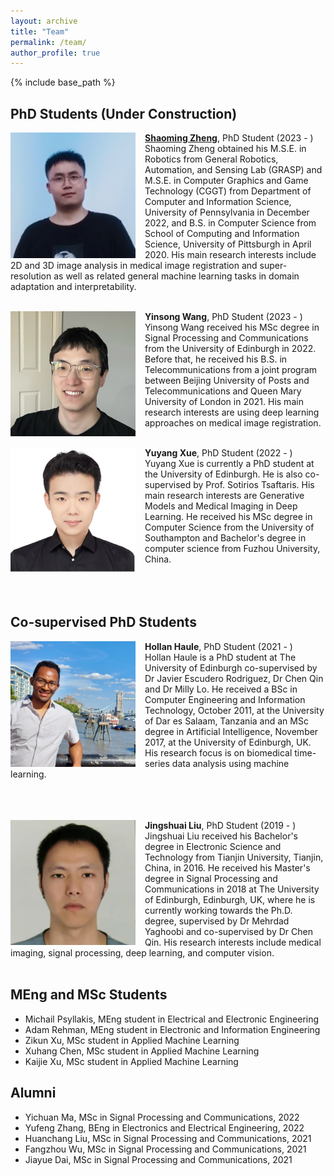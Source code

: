 ```yaml
---
layout: archive
title: "Team"
permalink: /team/
author_profile: true
---
```


{% include base_path %}

PhD Students (Under Construction)
------
<img align="left" width="200" src="/images/Shaoming.jpg" style="margin-right: 15px" /> 

**[Shaoming Zheng](https://eurekazheng.github.io/)**, PhD Student (2023 - )\
Shaoming Zheng obtained his M.S.E. in Robotics from General Robotics, Automation, and Sensing Lab (GRASP) and M.S.E. in Computer Graphics and Game Technology (CGGT) from Department of Computer and Information Science, University of Pennsylvania in December 2022, and B.S. in Computer Science from School of Computing and Information Science, University of Pittsburgh in April 2020. His main research interests include 2D and 3D image analysis in medical image registration and super-resolution as well as related general machine learning tasks in domain adaptation and interpretability.<br />
<br />

<img align="left" width="200" src="/images/Yinsong.jpg" style="margin-right: 15px" /> 

**Yinsong Wang**, PhD Student (2023 - )\
Yinsong Wang received his MSc degree in Signal Processing and Communications from the University of Edinburgh in 2022. Before that, he received his B.S. in Telecommunications from a joint program between Beijing University of Posts and Telecommunications and Queen Mary University of London in 2021. His main research interests are using deep learning approaches on medical image registration. <br />
<br />

<img align="left" width="200" src="/images/Yuyang.jpg" style="margin-right: 15px" /> 

**Yuyang Xue**, PhD Student (2022 - )\
Yuyang Xue is currently a PhD student at the University of Edinburgh. He is also co-supervised by Prof. Sotirios Tsaftaris. His main research interests are Generative Models and Medical Imaging in Deep Learning. He received his MSc degree in Computer Science from the University of Southampton and Bachelor's degree in computer science from Fuzhou University, China. <br />
<br /><br /> <br /> 


Co-supervised PhD Students
------

<img align="left" width="200" src="/images/Hollan.jpg" style="margin-right: 15px" /> 

**Hollan Haule**, PhD Student (2021 - )\
Hollan Haule is a PhD student at The University of Edinburgh co-supervised by Dr Javier Escudero Rodriguez, Dr Chen Qin and Dr Milly Lo. He received a BSc in Computer Engineering and Information Technology, October 2011, at the University of Dar es Salaam, Tanzania and an MSc degree in Artificial Intelligence, November 2017, at the University of Edinburgh, UK. His research focus is on biomedical time-series data analysis using machine learning. <br />
<br /><br /> <br /> 

<img align="left" width="200" src="/images/Jingshuai_Liu.png" style="margin-right: 15px" /> 

**Jingshuai Liu**, PhD Student (2019 - )\
Jingshuai Liu received his Bachelor's degree in Electronic Science and Technology from Tianjin University, Tianjin, China, in 2016. He received his Master's degree in Signal Processing and Communications in 2018 at The University of Edinburgh, Edinburgh, UK, where he is currently working towards the Ph.D. degree, supervised by Dr Mehrdad Yaghoobi and co-supervised by Dr Chen Qin. His research interests include medical imaging, signal processing, deep learning, and computer vision. <br />
<br />

MEng and MSc Students
------
- Michail Psyllakis, MEng student in Electrical and Electronic Engineering
- Adam Rehman, MEng student in Electronic and Information Engineering
- Zikun Xu, MSc student in Applied Machine Learning
- Xuhang Chen, MSc student in Applied Machine Learning
- Kaijie Xu, MSc student in Applied Machine Learning

Alumni
------
- Yichuan Ma, MSc in Signal Processing and Communications, 2022
- Yufeng Zhang, BEng in Electronics and Electrical Engineering, 2022
- Huanchang Liu, MSc in Signal Processing and Communications, 2021
- Fangzhou Wu, MSc in Signal Processing and Communications, 2021
- Jiayue Dai, MSc in Signal Processing and Communications, 2021
